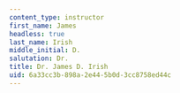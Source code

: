```yaml
---
content_type: instructor
first_name: James
headless: true
last_name: Irish
middle_initial: D.
salutation: Dr.
title: Dr. James D. Irish
uid: 6a33cc3b-898a-2e44-5b0d-3cc8758ed44c
---
```

